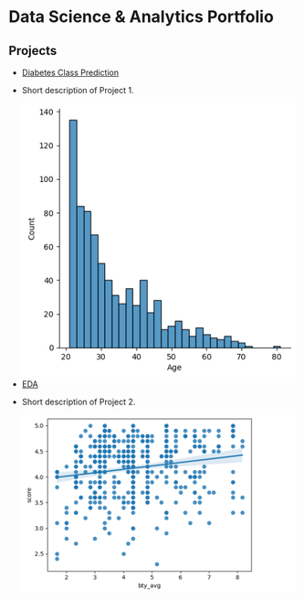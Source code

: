# Data Science & Analytics Portfolio

<div class="projects-container">
  <h2>Projects</h2>
  <ul class="projects-list">
    <li>
      <a href="https://github.com/AngadKannaujiya/Logistics-Regression/blob/main/Pima%20Indian%20Diabetes.ipynb">Diabetes Class Prediction</a>
    <li>
      <p>Short description of Project 1.</p>    
        <img src="images/thumbnail.png" alt="Project 1 Thumbnail" class="project-thumbnail">
    </li>
    <li>
      <a href="https://github.com/AngadKannaujiya/Regression-Project/blob/main/Evaluation%20Score.ipynb">EDA</a>
    <li>
      <p>Short description of Project 2.</p>
        <img src="images/Evaluation Score.png" alt="Project 2 Thumbnail" class="project-thumbnail">
      </a>
    </li>
  </ul>
</div>

<style>
  .profile-container {
    /* Styles for the left section (profile) */
  }
  .projects-container {
    /* Styles for the right section (projects) */
  }
</style>

